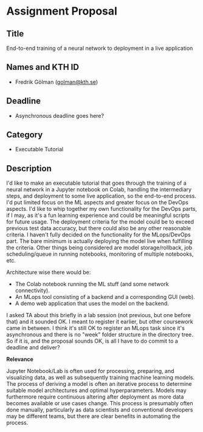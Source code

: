 # Assignment Proposal

## Title

End-to-end training of a neural network to deployment in a live application

## Names and KTH ID

  - Fredrik Gölman (golman@kth.se)

## Deadline
- Asynchronous deadline goes here?

## Category
- Executable Tutorial

## Description

I'd like to make an executable tutorial that goes through the training of a neural network in a Jupyter notebook on Colab, handling the intermediary steps, and deployment to some live application, so the end-to-end process. I'd put limited focus on the ML aspects and greater focus on the DevOps aspects. I'd like to whip together my own functionality for the DevOps parts, if I may, as it's a fun learning experience and could be meaningful scripts for future usage. The deployment criteria for the model could be to exceed previous test data accuracy, but there could also be any other reasonable criteria. I haven't fully decided on the functionality for the MLops/DevOps part. The bare minimum is actually deploying the model live when fulfilling the criteria. Other things being considered are model storage/rollback, job scheduling/queue in running notebooks, monitoring of multiple notebooks, etc.

Architecture wise there would be:
- The Colab notebook running the ML stuff (and some network connectivity).
- An MLops tool consisting of a backend and a corresponding GUI (web).
- A demo web application that uses the model on the backend.

I asked TA about this briefly in a lab session (not previous, but one before that) and it sounded OK. I meant to register it earlier, but other coursework came in between. I think it's still OK to register an MLops task since it's asynchronous and there is no "week" folder structure in the directory tree. So if it is, and the proposal sounds OK, is all I have to do commit to a deadline and deliver?

**Relevance**

Jupyter Notebook/Lab is often used for processing, preparing, and visualizing data, as well as subsequently training machine learning models. The process of deriving a model is often an iterative process to determine suitable model architectures and optimal hyperparameters. Models may furthermore require continuous altering after deployment as more data becomes available or use cases change. This process is presumably often done manually, particularly as data scientists and conventional developers may be different teams, but there are clear benefits in automating the process.
